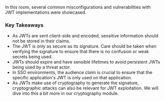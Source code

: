 In this room, several common misconfigurations and vulnerabilities with JWT implementations were showcased. 

### Key Takeaways
- As JWTs are sent client-side and encoded, sensitive information should not be stored in their claims.
- The JWT is only as secure as its signature. Care should be taken when verifying the signature to ensure that there is no confusion or weak secrets being used.
- JWTs should expire and have sensible lifetimes to avoid persistent JWTs being used by a threat actor.
- In SSO environments, the audience claim is crucial to ensure that the specific application's JWT is only used on that application.
- As JWTs make use of cryptography to generate the signature, cryptographic attacks can also be relevant for JWT exploitation. We will dive into this a bit more in our cryptography module.